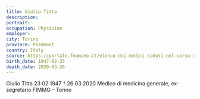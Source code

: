 ```yaml
---
title: Giulio Titta
description: 
portrait: 
occupation: Physician
employer: 
city: Torino
province: Piedmont
country: Italy 
source: https://portale.fnomceo.it/elenco-dei-medici-caduti-nel-corso-dellepidemia-di-covid-19/
birth_date: 1947-02-23
death_date: 2020-03-26
---
```


Giulio Titta 23 02 1947 † 26 03 2020
Medico di medicina generale, ex-segretario FIMMG – Torino